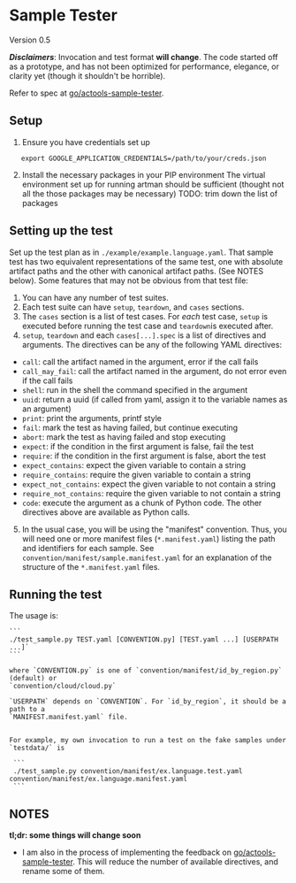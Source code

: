 # Sample Tester

Version 0.5


**_Disclaimers_**: Invocation and test format **will change**. The code started off as a prototype, and has not been optimized for performance, elegance, or clarity yet (though it shouldn't be horrible).

Refer to spec at [go/actools-sample-tester](go/actools-sample-tester).

## Setup
1. Ensure you have credentials set up

```shell
   export GOOGLE_APPLICATION_CREDENTIALS=/path/to/your/creds.json
```
   
2. Install the necessary packages in your PIP environment
   The virtual environment set up for running artman should be sufficient (thought not all the those packages may be necessary)
   TODO: trim down the list of packages

## Setting up the test
Set up the test plan as in `./example/example.language.yaml`. That sample test has two equivalent representations of the same test, one with absolute artifact paths and the other with canonical artifact paths. (See NOTES below). Some features that may not be obvious from that test file:

1. You can have any number of test suites.
2. Each test suite can have `setup`, `teardown`, and `cases` sections.
3. The `cases` section is a list of test cases. For _each_ test case, `setup` is executed before running the test case and `teardown`is executed after.
4. `setup`, `teardown` and each `cases[...].spec` is a list of directives and arguments. The directives can be any of the following YAML directives:
  - `call`: call the artifact named in the argument, error if the call fails
  - `call_may_fail`: call the artifact named in the argument, do not error even if the call fails
  - `shell`: run in the shell the command specified in the argument
  - `uuid`: return a uuid (if called from yaml, assign it to the variable names as an argument)
  - `print`: print the arguments, printf style
  - `fail`: mark the test as having failed, but continue executing
  - `abort`: mark the test as having failed and stop executing
  - `expect`: if the condition in the first argument is false, fail the test
  - `require`: if the condition in the first argument is false, abort the test
  - `expect_contains`: expect the given variable to contain a string
  - `require_contains`: require the given variable to contain a string
  - `expect_not_contains`: expect the given variable to not contain a string
  - `require_not_contains`: require the given variable to not contain a string
  - `code`: execute the argument as a chunk of Python code. The other directives above are available as Python calls.
5. In the usual case, you will be using the "manifest" convention. Thus, you will need one or more manifest files (`*.manifest.yaml`) listing the path and identifiers for each sample. See `convention/manifest/sample.manifest.yaml` for an explanation of the structure of the `*.manifest.yaml` files.


## Running the test
The usage is:

    ```
    ./test_sample.py TEST.yaml [CONVENTION.py] [TEST.yaml ...] [USERPATH ...]`
    ```

    where `CONVENTION.py` is one of `convention/manifest/id_by_region.py` (default) or
    `convention/cloud/cloud.py`

    `USERPATH` depends on `CONVENTION`. For `id_by_region`, it should be a path to a
    `MANIFEST.manifest.yaml` file.
   
   
    For example, my own invocation to run a test on the fake samples under `testdata/` is
   
     ```
     ./test_sample.py convention/manifest/ex.language.test.yaml convention/manifest/ex.language.manifest.yaml
     ```
   

    
## NOTES

**tl;dr: some things will change soon**

* I am also in the process of implementing the feedback on [go/actools-sample-tester](go/actools-sample-tester). This will reduce the number of available directives, and rename some of them.
